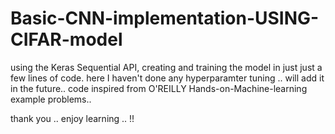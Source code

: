 # Basic-CNN-implementation-USING-CIFAR-model
using the Keras Sequential API, creating and training the model in just just a few lines of code.
here I haven't done any hyperparamter tuning .. will add it in the future..
code inspired from O'REILLY Hands-on-Machine-learning example problems.. 

thank you .. enjoy learning .. !!

